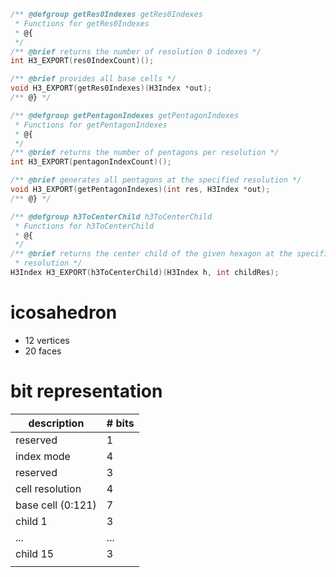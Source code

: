 ```c
/** @defgroup getRes0Indexes getRes0Indexes
 * Functions for getRes0Indexes
 * @{
 */
/** @brief returns the number of resolution 0 indexes */
int H3_EXPORT(res0IndexCount)();

/** @brief provides all base cells */
void H3_EXPORT(getRes0Indexes)(H3Index *out);
/** @} */

/** @defgroup getPentagonIndexes getPentagonIndexes
 * Functions for getPentagonIndexes
 * @{
 */
/** @brief returns the number of pentagons per resolution */
int H3_EXPORT(pentagonIndexCount)();

/** @brief generates all pentagons at the specified resolution */
void H3_EXPORT(getPentagonIndexes)(int res, H3Index *out);
/** @} */

/** @defgroup h3ToCenterChild h3ToCenterChild
 * Functions for h3ToCenterChild
 * @{
 */
/** @brief returns the center child of the given hexagon at the specified
 * resolution */
H3Index H3_EXPORT(h3ToCenterChild)(H3Index h, int childRes);
```

# icosahedron

- 12 vertices
- 20 faces

# bit representation


|    description    | # bits |
|-------------------|--------|
| reserved          | 1      |
| index mode        | 4      |
| reserved          | 3      |
| cell resolution   | 4      |
| base cell (0:121) | 7      |
| child 1           | 3      |
| ...               | ...    |
| child 15          | 3      |
|                   |        |


